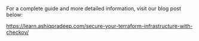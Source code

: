 For a complete guide and more detailed information, visit our blog post below:

https://learn.ashiqpradeep.com/secure-your-terraform-infrastructure-with-checkov/
